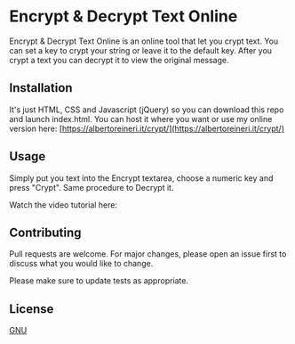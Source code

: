 # Encrypt & Decrypt Text Online

Encrypt & Decrypt Text Online is an online tool that let you crypt text.
You can set a key to crypt your string or leave it to the default key.
After you crypt a text you can decrypt it to view the original message.

## Installation

It's just HTML, CSS and Javascript (jQuery) so you can download this repo and launch index.html.
You can host it where you want or use my online version here: [https://albertoreineri.it/crypt/](https://albertoreineri.it/crypt/)

## Usage

Simply put you text into the Encrypt textarea, choose a numeric key and press "Crypt". Same procedure to Decrypt it.

Watch the video tutorial here:

## Contributing

Pull requests are welcome. For major changes, please open an issue first
to discuss what you would like to change.

Please make sure to update tests as appropriate.

## License

[GNU](https://www.gnu.org/licenses/gpl-3.0.txt)